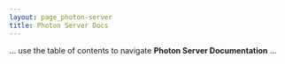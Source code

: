 ```yaml
---
layout: page_photon-server
title: Photon Server Docs
---
```


... use the table of contents to navigate **Photon Server Documentation** ...